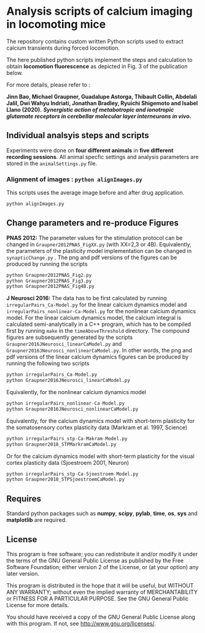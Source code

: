
Analysis scripts of calcium imaging in locomoting mice 
==============================

The repository contains custom written Python scripts used to extract calcium transients during forced locomotion. 

The here published python scripts implement the steps and calculation to obtain **locomotion fluorescence** as depicted in Fig. 3 
 of the publication below. 


For more details, please refer to :

**Jinn Bao, Michael Graupner, Guadalupe Astorga, Thibault Collin, Abdelali Jalil, Dwi Wahyu Indriati, Jonathan Bradley, 
Ryuichi Shigemoto and Isabel Llano (2020).**
***Synergistic action of metabotropic and ionotropic glutamate receptors in cerebellar molecular layer interneurons in vivo.*** 


Individual analsyis steps and scripts 
-----------

Experiments were done on **four different animals** in **five different recording sessions**. All animal specfic settings and analysis 
parameters are stored in the ```animalSettings.py``` file. 

### Alignment of images : ```python alignImages.py```

This scripts uses the average image before and after drug application. 

```python
python alignImages.py
```

Change parameters and re-produce Figures
-----------

**PNAS 2012:**
The parameter values for the stimulation protocol can be changed in `Graupner2012PNAS_FigXX.py` (with XX=2,3 or 4B). Equivalently, the parameters of the plasticity model implementation can be changed in  `synapticChange.py` . The png and pdf versions of the figures can be produced by running the scripts
```python
python Graupner2012PNAS_Fig2.py
python Graupner2012PNAS_Fig3.py
python Graupner2012PNAS_Fig4B.py
```

**J Neurosci 2016:** The data has to be first calculated by running `irregularPairs_Ca-Model.py` for the linear calcium dynamics model and `irregularPairs_nonlinear-Ca-Model.py` for the nonlinear calcium dynamics model. For the linear calcium dynamics model, the calcium integral is calculated semi-analytically in a C++ program, which has to be compiled first by running `make` in the `timeAboveThreshold` directory. The compound figures are subsequently generated by the scripts `Graupner2016JNeurosci_linearCaModel.py` and `Graupner2016JNeurosci_nonlinearCaModel.py`. In other words, the png and pdf versions of the linear calcium dynamics figures can be produced by running the following two scripts
```python
python irregularPairs_Ca-Model.py
python Graupner2016JNeurosci_linearCaModel.py
```

Equivalently, for the nonlinear calcium dynamics model
```python
python irregularPairs_nonlinear-Ca-Model.py
python Graupner2016JNeurosci_nonlinearCaModel.py
```

Equivalently, for the calcium dynamics model with short-term plasticity for the somatosensory cortex plasticity data (Markram et al. 1997, Science)
```python
python irregularPairs_stp-Ca-Makram-Model.py
python Graupner2018_STPMarkramCaModel.py
```

Or for the calcium dynamics model with short-term plasticity for the visual cortex plasticity data (Sjoestroem 2001, Neuron)
```python
python irregularPairs_stp-Ca-Sjoestroem-Model.py
python Graupner2018_STPSjoestroemCaModel.py
```

Requires
-----------
Standard python packages such as **numpy**, **scipy**, **pylab**, **time**, **os**,  **sys** and **matplotlib** are required.

License
-----------
This program is free software; you can redistribute it and/or
modify it under the terms of the GNU General Public License
as published by the Free Software Foundation; either version 2
of the License, or (at your option) any later version.

This program is distributed in the hope that it will be useful,
but WITHOUT ANY WARRANTY; without even the implied warranty of
MERCHANTABILITY or FITNESS FOR A PARTICULAR PURPOSE.  See the
GNU General Public License for more details.

You should have received a copy of the GNU General Public License
along with this program.  If not, see <http://www.gnu.org/licenses/>.

